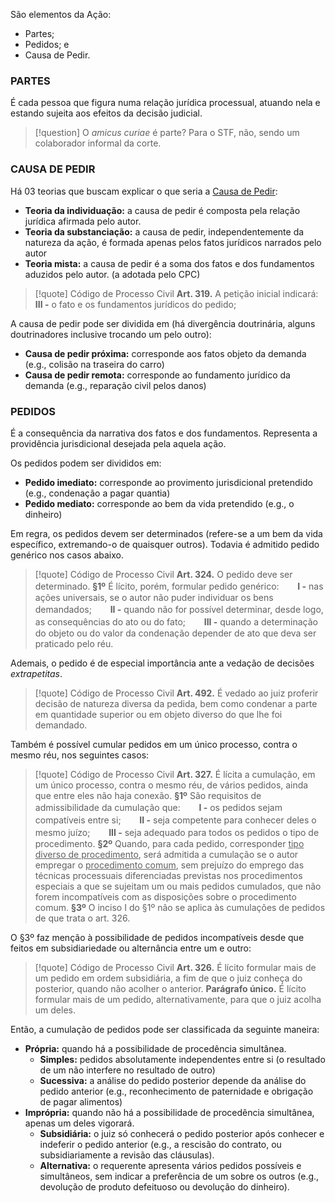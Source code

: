 São elementos da Ação:
- Partes;
- Pedidos; e
- Causa de Pedir.

### PARTES
É cada pessoa que figura numa relação jurídica processual, atuando nela e estando sujeita aos efeitos da decisão judicial.

>[!question] O *amicus curiae* é parte?
Para o STF, não, sendo um colaborador informal da corte.

### CAUSA DE PEDIR
Há 03 teorias que buscam explicar o que seria a <u>Causa de Pedir</u>:
- **Teoria da individuação:** a causa de pedir é composta pela relação jurídica afirmada pelo autor.
- **Teoria da substanciação:** a causa de pedir, independentemente da natureza da ação, é formada apenas pelos fatos jurídicos narrados pelo autor
- **Teoria mista:** a causa de pedir é a soma dos fatos e dos fundamentos aduzidos pelo autor. (a adotada pelo CPC)

>[!quote] Código de Processo Civil
>**Art. 319.** A petição inicial indicará:
>**III -** o fato e os fundamentos jurídicos do pedido;

A causa de pedir pode ser dividida em (há divergência doutrinária, alguns doutrinadores inclusive trocando um pelo outro):
- **Causa de pedir próxima:** corresponde aos fatos objeto da demanda (e.g., colisão na traseira do carro)
- **Causa de pedir remota:** corresponde ao fundamento jurídico da demanda (e.g., reparação civil pelos danos)

### PEDIDOS
É a consequência da narrativa dos fatos e dos fundamentos. Representa a providência jurisdicional desejada pela aquela ação.

Os pedidos podem ser divididos em:
- **Pedido imediato:** corresponde ao provimento jurisdicional pretendido (e.g., condenação a pagar quantia)
- **Pedido mediato:** corresponde ao bem da vida pretendido (e.g., o dinheiro)

Em regra, os pedidos devem ser determinados (refere-se a um bem da vida específico, extremando-o de quaisquer outros). Todavia é admitido pedido genérico nos casos abaixo.
>[!quote] Código de Processo Civil
>**Art. 324.** O pedido deve ser determinado.
>**§1º** É lícito, porém, formular pedido genérico:
>ㅤㅤ**I -** nas ações universais, se o autor não puder individuar os bens demandados;
>ㅤㅤ**II -** quando não for possível determinar, desde logo, as consequências do ato ou do fato;
>ㅤㅤ**III -** quando a determinação do objeto ou do valor da condenação depender de ato que deva ser praticado pelo réu.

Ademais, o pedido é de especial importância ante a vedação de decisões *extrapetitas*.
>[!quote] Código de Processo Civil
>**Art. 492.** É vedado ao juiz proferir decisão de natureza diversa da pedida, bem como condenar a parte em quantidade superior ou em objeto diverso do que lhe foi demandado.

Também é possível cumular pedidos em um único processo, contra o mesmo réu, nos seguintes casos:
>[!quote] Código de Processo Civil
>**Art. 327.** É lícita a cumulação, em um único processo, contra o mesmo réu, de vários pedidos, ainda que entre eles não haja conexão.
>**§1º** São requisitos de admissibilidade da cumulação que:
>ㅤㅤ**I -** os pedidos sejam compatíveis entre si;
>ㅤㅤ**II -** seja competente para conhecer deles o mesmo juízo;
>ㅤㅤ**III -** seja adequado para todos os pedidos o tipo de procedimento.
>**§2º** Quando, para cada pedido, corresponder <u>tipo diverso de procedimento</u>, será admitida a cumulação se o autor empregar o <u>procedimento comum</u>, sem prejuízo do emprego das técnicas processuais diferenciadas previstas nos procedimentos especiais a que se sujeitam um ou mais pedidos cumulados, que não forem incompatíveis com as disposições sobre o procedimento comum.
>**§3º** O inciso I do §1º não se aplica às cumulações de pedidos de que trata o art. 326.

O §3º faz menção à possibilidade de pedidos incompatíveis desde que feitos em subsidiariedade ou alternância entre um e<u></u> outro:
>[!quote] Código de Processo Civil
>**Art. 326.** É lícito formular mais de um pedido em ordem subsidiária, a fim de que o juiz conheça do posterior, quando não acolher o anterior.
>**Parágrafo único.** É lícito formular mais de um pedido, alternativamente, para que o juiz acolha um deles.

Então, a cumulação de pedidos pode ser classificada da seguinte maneira:
- **Própria:** quando há a possibilidade de procedência simultânea.
	- **Simples:** pedidos absolutamente independentes entre si (o resultado de um não interfere no resultado de outro)
	- **Sucessiva:** a análise do pedido posterior depende da análise do pedido anterior (e.g., reconhecimento de paternidade e obrigação de pagar alimentos)
- **Imprópria:** quando não há a possibilidade de procedência simultânea, apenas um deles vigorará.
	- **Subsidiária:** o juiz só conhecerá o pedido posterior após conhecer e indeferir o pedido anterior (e.g., a rescisão do contrato, ou subsidiariamente a revisão das cláusulas).
	- **Alternativa:** o requerente apresenta vários pedidos possíveis e simultâneos, sem indicar a preferência de um sobre os outros (e.g., devolução de produto defeituoso ou devolução do dinheiro).